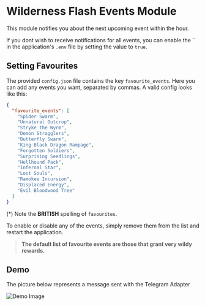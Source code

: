# Wilderness Flash Events Module

This module notifies you about the next upcoming event within the hour.

If you dont wish to receive notifications for all events, you can enable the
`` in the application's `.env` file by setting the value to `true`.

## Setting Favourites

The provided `config.json` file contains the key `favourite_events`. Here you
can add any events you want, separated by commas. A valid config looks like this:

```json
{
  "favourite_events": [
    "Spider Swarm",
    "Unnatural Outcrop",
    "Stryke the Wyrm",
    "Demon Stragglers",
    "Butterfly Swarm",
    "King Black Dragon Rampage",
    "Forgotten Soldiers",
    "Surprising Seedlings",
    "Hellhound Pack",
    "Infernal Star",
    "Lost Souls",
    "Ramokee Incursion",
    "Displaced Energy",
    "Evil Bloodwood Tree"
  ]
}
```

(\*) Note the **BRITISH** spelling of `favourites`.

To enable or disable any of the events, simply remove them from the list and
restart the application.

> **The default list of favourite events are those that grant very wildy rewards.**

## Demo

The picture below represents a message sent with the Telegram Adapter

![Demo Image](https://raw.githubusercontent.com/leolion3/RuneScape-D-D-Bot/master/_html/flash_events.jpg)
